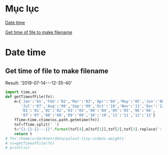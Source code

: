 # Mục lục
[Date time](#date-time)

   [Get time of file to make filename](#Get-time-of-file-to-make-filename)










# Date time 
## Get time of file to make filename

Result: '2019-07-14---12-35-40'

```python
import time,os
def getTimeofFile(fn):
    m={'Jan':'01','Feb':'02','Mar':'03','Apr':'04','May':'05','Jun':'06',
       'Jul':'07','Aug':'08','Sep':'09','Oct':'10','Nov':'11','Dec':'12',
       '01':'01','02':'02','03':'03','04':'04','05':'05','06':'06',
       '07':'07','08':'08','09':'09','10':'10','11':'11','12':'12'}
    fTime=time.ctime(os.path.getmtime(fn))
    tof=fTime.split(' ')
    t="{}-{}-{}---{}".format(tof[4],m[tof[1]],tof[2],tof[3].replace(':','-'))
    return t
# fn='/home/u/darknet/data/yolov3-tiny-videos.weights'
# ss=getTimeofFile(fn)
# print(ss)
```



